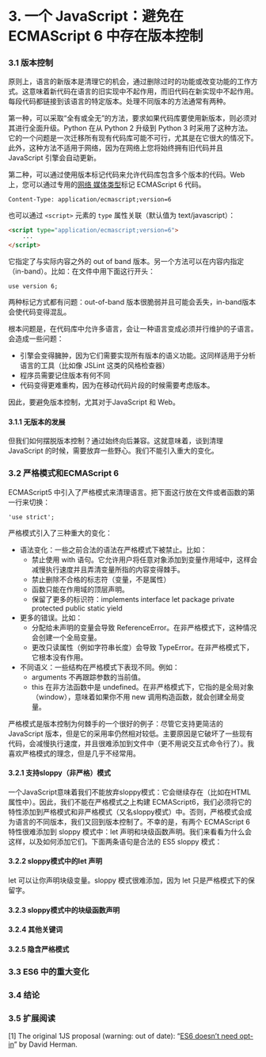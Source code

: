 # 3. 一个 JavaScript：避免在 ECMAScript 6 中存在版本控制

### 3.1 版本控制

原则上，语言的新版本是清理它的机会，通过删除过时的功能或改变功能的工作方式。这意味着新代码在语言的旧实现中不起作用，而旧代码在新实现中不起作用。每段代码都链接到该语言的特定版本。处理不同版本的方法通常有两种。

第一种，可以采取“全有或全无”的方法，要求如果代码库要使用新版本，则必须对其进行全面升级。Python 在从 Python 2 升级到 Python 3 时采用了这种方法。它的一个问题是一次迁移所有现有代码库可能不可行，尤其是在它很大的情况下。此外，这种方法不适用于网络，因为在网络上您将始终拥有旧代码并且 JavaScript 引擎会自动更新。

第二种，可以通过使用版本标记代码来允许代码库包含多个版本的代码。Web 上，您可以通过专用的[网络 媒体类型](https://en.wikipedia.org/wiki/Media\_type)标记 ECMAScript 6 代码。

```
Content-Type: application/ecmascript;version=6
```

也可以通过 `<script>` 元素的 `type` 属性关联（默认值为 text/javascript）：

```html
<script type="application/ecmascript;version=6">
    ···
</script>
```

它指定了与实际内容之外的 out of band 版本。另一个方法可以在内容内指定（in-band）。比如：在文件中用下面这行开头：

```
use version 6;
```

两种标记方式都有问题：out-of-band 版本很脆弱并且可能会丢失，in-band版本会使代码变得混乱。

根本问题是，在代码库中允许多语言，会让一种语言变成必须并行维护的子语言。会造成一些问题：

* 引擎会变得臃肿，因为它们需要实现所有版本的语义功能。这同样适用于分析语言的工具（比如像 JSLint 这类的风格检查器）
* 程序员需要记住版本有何不同
* 代码变得更难重构，因为在移动代码片段的时候需要考虑版本。

因此，要避免版本控制，尤其对于JavaScript 和 Web。

#### 3.1.1 无版本的发展

但我们如何摆脱版本控制？通过始终向后兼容。这就意味着，谈到清理 JavaScript 的时候，需要放弃一些野心。我们不能引入重大的变化。

### 3.2 严格模式和ECMAScript 6

ECMAScript5 中引入了严格模式来清理语言。把下面这行放在文件或者函数的第一行来切换：

```
'use strict';
```

严格模式引入了三种重大的变化：

* 语法变化：一些之前合法的语法在严格模式下被禁止。比如：
  * 禁止使用 with 语句。它允许用户将任意对象添加到变量作用域中，这样会减慢执行速度并且弄清变量所指的内容变得棘手。
  * 禁止删除不合格的标志符（变量，不是属性）
  * 函数只能在作用域的顶层声明。
  * 保留了更多的标识符：implements interface let package private protected public static yield
* 更多的错误。比如：
  * 分配给未声明的变量会导致 ReferenceError。在非严格模式下，这种情况会创建一个全局变量。
  * 更改只读属性（例如字符串长度）会导致 TypeError。在非严格模式下，它根本没有作用。
* 不同语义：一些结构在严格模式下表现不同。例如：
  * arguments 不再跟踪参数的当前值。
  * this 在非方法函数中是 undefined。在非严格模式下，它指的是全局对象（window），意味着如果你不用 new 调用构造函数，就会创建全局变量。

严格模式是版本控制为何棘手的一个很好的例子：尽管它支持更简洁的 JavaScript 版本，但是它的采用率仍然相对较低。主要原因是它破坏了一些现有代码，会减慢执行速度，并且很难添加到文件中（更不用说交互式命令行了）。我喜欢严格模式的理念，但是几乎不经常用。

#### 3.2.1 支持sloppy（非严格）模式

一个JavaScript意味着我们不能放弃sloppy模式：它会继续存在（比如在HTML属性中）。因此，我们不能在严格模式之上构建 ECMAScript6，我们必须将它的特性添加到严格模式和非严格模式（又名sloppy模式）中。否则，严格模式会成为语言的不同版本，我们又回到版本控制了。不幸的是，有两个 ECMAScript 6 特性很难添加到 sloppy 模式中：let 声明和块级函数声明。我们来看看为什么会这样，以及如何添加它们。下面两条语句是合法的 ES5 sloppy 模式：

#### 3.2.2 sloppy模式中的let 声明

let 可以让你声明块级变量。sloppy 模式很难添加，因为 let 只是严格模式下的保留字。

#### 3.2.3 sloppy模式中的块级函数声明

#### 3.2.4 其他关键词

#### 3.2.5 隐含严格模式

### 3.3 ES6 中的重大变化

### 3.4 结论

### 3.5 扩展阅读

\[1] The original 1JS proposal (warning: out of date): “[ES6 doesn’t need opt-in](http://esdiscuss.org/topic/es6-doesn-t-need-opt-in)” by David Herman.
